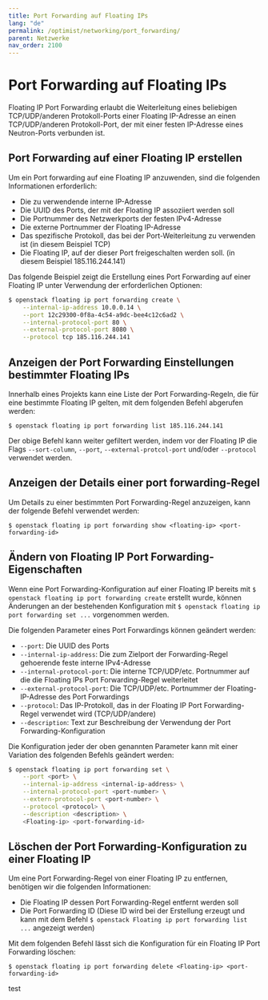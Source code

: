 ```yaml
---
title: Port Forwarding auf Floating IPs
lang: "de"
permalink: /optimist/networking/port_forwarding/
parent: Netzwerke
nav_order: 2100
---
```


Port Forwarding auf Floating IPs
==================================

Floating IP Port Forwarding erlaubt die Weiterleitung eines beliebigen TCP/UDP/anderen Protokoll-Ports einer Floating IP-Adresse an einen TCP/UDP/anderen Protokoll-Port, der mit einer festen IP-Adresse eines Neutron-Ports verbunden ist.

Port Forwarding auf einer Floating IP erstellen
---------------

Um ein Port forwarding auf eine Floating IP anzuwenden, sind die folgenden Informationen erforderlich:

* Die zu verwendende interne IP-Adresse
* Die UUID des Ports, der mit der Floating IP assoziiert werden soll
* Die Portnummer des Netzwerkports der festen IPv4-Adresse
* Die externe Portnummer der Floating IP-Adresse
* Das spezifische Protokoll, das bei der Port-Weiterleitung zu verwenden ist (in diesem Beispiel TCP)
* Die Floating IP, auf der dieser Port freigeschalten werden soll. (in diesem Beispiel 185.116.244.141)

Das folgende Beispiel zeigt die Erstellung eines Port Forwarding auf einer Floating IP unter Verwendung der erforderlichen Optionen:

```bash
$ openstack floating ip port forwarding create \
    --internal-ip-address 10.0.0.14 \
    --port 12c29300-0f8a-4c54-a9dc-bee4c12c6ad2 \
    --internal-protocol-port 80 \
    --external-protocol-port 8080 \
    --protocol tcp 185.116.244.141
```

Anzeigen der Port Forwarding Einstellungen bestimmter Floating IPs
---------------

Innerhalb eines Projekts kann eine Liste der Port Forwarding-Regeln, die für eine bestimmte Floating IP gelten, mit dem folgenden Befehl abgerufen werden:

`$ openstack floating ip port forwarding list 185.116.244.141`

Der obige Befehl kann weiter gefiltert werden, indem vor der Floating IP die Flags `--sort-column`, `--port`, `--external-protcol-port` und/oder `--protocol` verwendet werden.

Anzeigen der Details einer port forwarding-Regel
---------------

Um Details zu einer bestimmten Port Forwarding-Regel anzuzeigen, kann der folgende Befehl verwendet werden:

`$ openstack floating ip port forwarding show <floating-ip> <port-forwarding-id>`

Ändern von Floating IP Port Forwarding-Eigenschaften
---------------

Wenn eine Port Forwarding-Konfiguration auf einer Floating IP bereits mit `$ openstack floating ip port forwarding create` erstellt wurde, können Änderungen an der bestehenden Konfiguration mit `$ openstack floating ip port forwarding set ...` vorgenommen werden.

Die folgenden Parameter eines Port Forwardings können geändert werden:

* `--port`: Die UUID des Ports
* `--internal-ip-address`: Die zum Zielport der Forwarding-Regel gehoerende feste interne IPv4-Adresse
* `--internal-protocol-port`: Die interne TCP/UDP/etc. Portnummer auf die die Floating IPs Port Forwarding-Regel weiterleitet
* `--external-protocol-port`: Die TCP/UDP/etc. Portnummer der Floating-IP-Adresse des Port Forwardings
* `--protocol`: Das IP-Protokoll, das in der Floating IP Port Forwarding-Regel verwendet wird (TCP/UDP/andere)
* `--description`: Text zur Beschreibung der Verwendung der Port Forwarding-Konfiguration

Die Konfiguration jeder der oben genannten Parameter kann mit einer Variation des folgenden Befehls geändert werden:

```bash
$ openstack floating ip port forwarding set \
    --port <port> \
    --internal-ip-address <internal-ip-address> \
    --internal-protocol-port <port-number> \
    --extern-protocol-port <port-number> \
    --protocol <protocol> \
    --description <description> \
    <Floating-ip> <port-forwarding-id>
```

Löschen der Port Forwarding-Konfiguration zu einer Floating IP
---------------

Um eine Port Forwarding-Regel von einer Floating IP zu entfernen, benötigen wir die folgenden Informationen:

* Die Floating IP dessen Port Forwarding-Regel entfernt werden soll
* Die Port Forwarding ID (Diese ID wird bei der Erstellung erzeugt und kann mit dem Befehl `$ openstack Floating ip port forwarding list ...` angezeigt werden)

Mit dem folgenden Befehl lässt sich die Konfiguration für ein Floating IP Port Forwarding löschen:

`$ openstack floating ip port forwarding delete <Floating-ip> <port-forwarding-id>`

test
